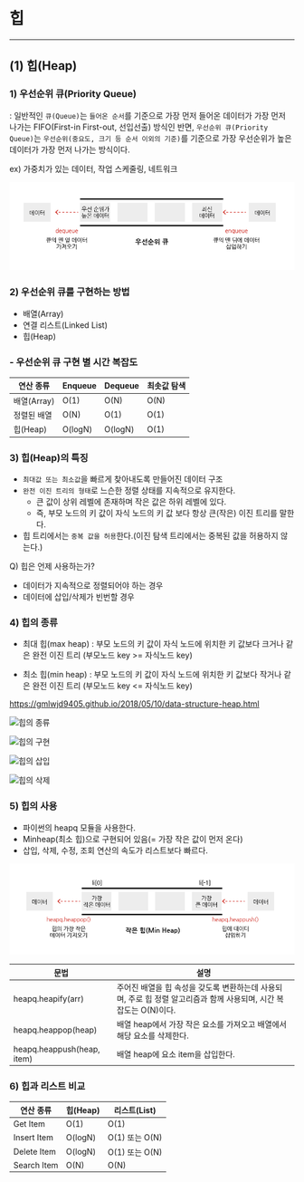 # 힙

---

## (1) 힙(Heap)

### **1) 우선순위 큐(Priority Queue)**


: 일반적인 `큐(Queue)`는 `들어온 순서`를 기준으로 가장 먼저 들어온 데이터가 가장 먼저 나가는
FIFO(First-in First-out, 선입선출) 방식인 반면, `우선순위 큐(Priority Queue)`는
`우선순위(중요도, 크기 등 순서 이외의 기준)`를 기준으로 가장 우선순위가 높은 데이터가 가장 먼저 나가는 방식이다.

ex) 가중치가 있는 데이터, 작업 스케줄링, 네트워크

![우선순위 큐](../img/python_priority_queue.png)


### **2) 우선순위 큐를 구현하는 방법**

- 배열(Array)
- 연결 리스트(Linked List)
- 힙(Heap)


### - 우선순위 큐 구현 별 시간 복잡도

| 연산 종류     | Enqueue | Dequeue | 최솟값 탐색 |
|-----------|---------|---------|--------|
| 배열(Array) | O(1)    | O(N)    | O(N)   |
| 정렬된 배열    | O(N)    | O(1)    | O(1)   |
| 힙(Heap)   | O(logN) | O(logN) | O(1)   |


### **3) 힙(Heap)의 특징**


- `최대값 또는 최소값`을 빠르게 찾아내도록 만들어진 데이터 구조
- `완전 이진 트리의 형태`로 느슨한 정렬 상태를 지속적으로 유지한다.
  - 큰 값이 상위 레벨에 존재하며 작은 값은 하위 레벨에 있다.
  - 즉, 부모 노드의 키 값이 자식 노드의 키 값 보다 항상 큰(작은) 이진 트리를 말한다.
- 힙 트리에서는 `중복 값을 허용`한다.(이진 탐색 트리에서는 중복된 값을 허용하지 않는다.)


Q) 힙은 언제 사용하는가?

- 데이터가 지속적으로 정렬되어야 하는 경우
- 데이터에 삽입/삭제가 빈번할 경우


### **4) 힙의 종류**

- 최대 힙(max heap)
: 부모 노드의 키 값이 자식 노드에 위치한 키 값보다 크거나 같은 완전 이진 트리 (부모노드 key >= 자식노드 key)


- 최소 힙(min heap)
: 부모 노드의 키 값이 자식 노드에 위치한 키 값보다 작거나 같은 완전 이진 트리 (부모노드 key <= 자식노드 key)
 
https://gmlwjd9405.github.io/2018/05/10/data-structure-heap.html


![힙의 종류]()

![힙의 구현]()

![힙의 삽입]()

![힙의 삭제]()


### **5) 힙의 사용**

- 파이썬의 heapq 모듈을 사용한다.
- Minheap(최소 힙)으로 구현되어 있음(= 가장 작은 값이 먼저 온다)
- 삽입, 삭제, 수정, 조회 연산의 속도가 리스트보다 빠르다.

![heapq](../img/python_heapq.png)

|문법| 설명 |
|-|----|
|heapq.heapify(arr)|주어진 배열을 힙 속성을 갖도록 변환하는데 사용되며, 주로 힙 정렬 알고리즘과 함께 사용되며, 시간 복잡도는 O(N)이다.|
|heapq.heappop(heap)|배열 heap에서 가장 작은 요소를 가져오고 배열에서 해당 요소를 삭제한다.|
|heapq.heappush(heap, item)|배열 heap에 요소 item을 삽입한다.|


### **6) 힙과 리스트 비교**

| 연산 종류       | 힙(Heap) | 리스트(List)    |
|-------------|---------|--------------|
| Get Item    | O(1)    | O(1)         |
| Insert Item | O(logN) | O(1) 또는 O(N) |
| Delete Item | O(logN) | O(1) 또는 O(N) |
| Search Item | O(N)    | O(N)         |